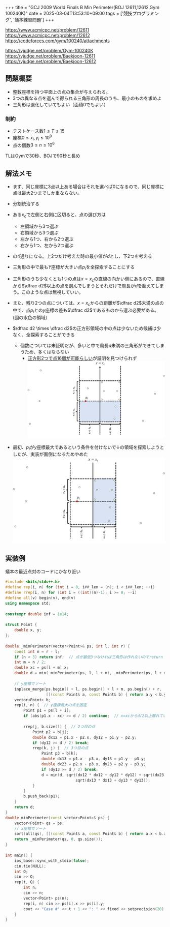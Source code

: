 +++
title = "GCJ 2009 World Finals B Min Perimeter(BOJ 12611,12612,Gym 100240K)"
date = 2025-03-04T13:53:10+09:00
tags = ['競技プログラミング', '蟻本練習問題']
+++

https://www.acmicpc.net/problem/12611
https://www.acmicpc.net/problem/12612
https://codeforces.com/gym/100240/attachments

https://vjudge.net/problem/Gym-100240K
https://vjudge.net/problem/Baekjoon-12611
https://vjudge.net/problem/Baekjoon-12612
<!--more-->

## 問題概要
- 整数座標を持つ平面上の点の集合が与えられる。
- 3つの異なる点を選んで得られる三角形の周長のうち、最小のものを求めよ
- 三角形は退化していてもよい（面積0でもよい）
### 制約
- テストケース数$1\leq T\leq 15$
- 座標$0\leq x_i,y_i\leq 10^9$
- 点の個数$3\leq n\leq 10^6$

TLはGymで30秒、BOJで90秒と長め
## 解法メモ
- まず、同じ座標に3点以上ある場合はそれを選べば0になるので、同じ座標に点は最大2つまでしか重ならない。

- 分割統治する
- ある$x_c$で左側と右側に区切ると、点の選び方は
	- 左領域から3つ選ぶ
	- 右領域から3つ選ぶ
	- 左から1つ、右から2つ選ぶ
	- 右から1つ、左から2つ選ぶ
- の4通りになる。上2つだけ考えた時の最小値が$d$とし、下2つを考える

- 三角形の中で最も$Y$座標が大きい点$p_i$を全探索することにする
- 三角形のうち少なくとも1つの点は$x=x_c$の直線の向かい側にあるので、直線から$\dfrac d2$以上の点を選んでしまうとそれだけで周長が$d$を超えてしまう。このような点は無視していい。

- また、残り2つの点については、$x=x_c$からの距離が$\dfrac d2$未満の点の中で、点$p_i$との$y$座標の差も$\dfrac d2$であるものから選ぶ必要がある。(図の水色の領域）

- $\dfrac d2 \times \dfrac d2$の正方形領域の中の点は少ないため候補は少なく、全探索することができる
	- 個数については未証明だが、多いと中で周長$d$未満の三角形ができてしまうため、多くはならない
		- [正方形2つで点16個が可能らしい](https://zibada.guru/gcj/2009wf/problems/#analysis-B)が証明を見つけられず
![gcj2009b2.png](gcj2009b2.png)





- 最初、$p_i$が$y$座標最大であるという条件を付けないで↓の領域を探索しようとしたが、実装が面倒になるためやめた
![gcj2009b1.png](gcj2009b1.png)

## 実装例
蟻本の最近点対のコードにかなり近い

```cpp
#include <bits/stdc++.h>
#define rep(i, n) for (int i = 0, i##_len = (n); i < i##_len; ++i)
#define rrep(i, n) for (int i = ((int)(n)-1); i >= 0; --i)
#define all(v) begin(v), end(v)
using namespace std;

constexpr double inf = 1e14;

struct Point {
    double x, y;
};

double _minPerimeter(vector<Point>& ps, int l, int r) {
    const int n = r - l;
    if (n < 3) return inf;  // 点が最低3つなければ三角形は作れないのでreturn
    int m = n / 2;
    double xc = ps[l + m].x;
    double d = min(_minPerimeter(ps, l, l + m), _minPerimeter(ps, l + m, r));

    // y座標でソート
    inplace_merge(ps.begin() + l, ps.begin() + l + m, ps.begin() + r,
                  [](const Point& a, const Point& b) { return a.y < b.y; });
    vector<Point> b;
    rep(i, n) {  // y座標最大の点を固定
        Point p1 = ps[l + i];
        if (abs(p1.x - xc) >= d / 2) continue;  // x=xcからd/2以上離れている点は無視

        rrep(j, b.size()) {  // 2つ目の点
            Point p2 = b[j];
            double dx12 = p1.x - p2.x, dy12 = p1.y - p2.y;
            if (dy12 >= d / 2) break;
            rrep(k, j) {  // 3つ目の点
                Point p3 = b[k];
                double dx13 = p1.x - p3.x, dy13 = p1.y - p3.y;
                double dx23 = p2.x - p3.x, dy23 = p2.y - p3.y;
                if (dy13 >= d / 2) break;
                d = min(d, sqrt(dx12 * dx12 + dy12 * dy12) + sqrt(dx23 * dx23 + dy23 * dy23) +
                               sqrt(dx13 * dx13 + dy13 * dy13));
            }
        }
        b.push_back(p1);
    }
    return d;
}
double minPerimeter(const vector<Point>& ps) {
    vector<Point> qs = ps;
    // x座標でソート
    sort(all(qs), [](const Point& a, const Point& b) { return a.x < b.x; });
    return _minPerimeter(qs, 0, qs.size());
}

int main() {
    ios_base::sync_with_stdio(false);
    cin.tie(NULL);
    int Q;
    cin >> Q;
    rep(t, Q) {
        int n;
        cin >> n;
        vector<Point> ps(n);
        rep(i, n) cin >> ps[i].x >> ps[i].y;
        cout << "Case #" << t + 1 << ": " << fixed << setprecision(20) << minPerimeter(ps) << endl;
    }
}
```